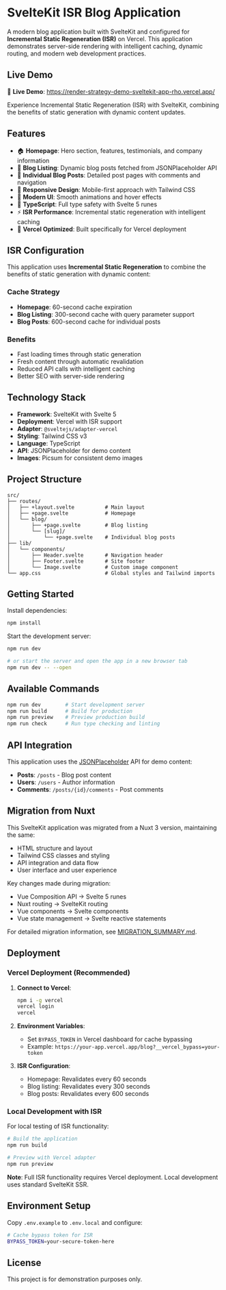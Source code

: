 # SvelteKit ISR Blog Application

A modern blog application built with SvelteKit and configured for **Incremental Static Regeneration (ISR)** on Vercel. This application demonstrates server-side rendering with intelligent caching, dynamic routing, and modern web development practices.

## Live Demo

🔁 **Live Demo**: <https://render-strategy-demo-sveltekit-app-rho.vercel.app/>

Experience Incremental Static Regeneration (ISR) with SvelteKit, combining the benefits of static generation with dynamic content updates.

## Features

- 🏠 **Homepage**: Hero section, features, testimonials, and company information
- 📝 **Blog Listing**: Dynamic blog posts fetched from JSONPlaceholder API
- 📖 **Individual Blog Posts**: Detailed post pages with comments and navigation
- 📱 **Responsive Design**: Mobile-first approach with Tailwind CSS
- 🎨 **Modern UI**: Smooth animations and hover effects
- 🔧 **TypeScript**: Full type safety with Svelte 5 runes
- ⚡ **ISR Performance**: Incremental static regeneration with intelligent caching
- 🚀 **Vercel Optimized**: Built specifically for Vercel deployment

## ISR Configuration

This application uses **Incremental Static Regeneration** to combine the benefits of static generation with dynamic content:

### Cache Strategy
- **Homepage**: 60-second cache expiration
- **Blog Listing**: 300-second cache with query parameter support  
- **Blog Posts**: 600-second cache for individual posts

### Benefits
- Fast loading times through static generation
- Fresh content through automatic revalidation
- Reduced API calls with intelligent caching
- Better SEO with server-side rendering

## Technology Stack

- **Framework**: SvelteKit with Svelte 5
- **Deployment**: Vercel with ISR support
- **Adapter**: `@sveltejs/adapter-vercel`
- **Styling**: Tailwind CSS v3
- **Language**: TypeScript
- **API**: JSONPlaceholder for demo content
- **Images**: Picsum for consistent demo images

## Project Structure

```
src/
├── routes/
│   ├── +layout.svelte          # Main layout
│   ├── +page.svelte            # Homepage
│   └── blog/
│       ├── +page.svelte        # Blog listing
│       └── [slug]/
│           └── +page.svelte    # Individual blog posts
├── lib/
│   └── components/
│       ├── Header.svelte       # Navigation header
│       ├── Footer.svelte       # Site footer
│       └── Image.svelte        # Custom image component
└── app.css                     # Global styles and Tailwind imports
```

## Getting Started

Install dependencies:

```bash
npm install
```

Start the development server:

```bash
npm run dev

# or start the server and open the app in a new browser tab
npm run dev -- --open
```

## Available Commands

```bash
npm run dev        # Start development server
npm run build      # Build for production
npm run preview    # Preview production build
npm run check      # Run type checking and linting
```

## API Integration

This application uses the [JSONPlaceholder](https://jsonplaceholder.typicode.com/) API for demo content:

- **Posts**: `/posts` - Blog post content
- **Users**: `/users` - Author information
- **Comments**: `/posts/{id}/comments` - Post comments

## Migration from Nuxt

This SvelteKit application was migrated from a Nuxt 3 version, maintaining the same:
- HTML structure and layout
- Tailwind CSS classes and styling
- API integration and data flow
- User interface and user experience

Key changes made during migration:
- Vue Composition API → Svelte 5 runes
- Nuxt routing → SvelteKit routing
- Vue components → Svelte components
- Vue state management → Svelte reactive statements

For detailed migration information, see [MIGRATION_SUMMARY.md](./MIGRATION_SUMMARY.md).

## Deployment

### Vercel Deployment (Recommended)

1. **Connect to Vercel**:
   ```bash
   npm i -g vercel
   vercel login
   vercel
   ```

2. **Environment Variables**:
   - Set `BYPASS_TOKEN` in Vercel dashboard for cache bypassing
   - Example: `https://your-app.vercel.app/blog?__vercel_bypass=your-token`

3. **ISR Configuration**:
   - Homepage: Revalidates every 60 seconds
   - Blog listing: Revalidates every 300 seconds
   - Blog posts: Revalidates every 600 seconds

### Local Development with ISR

For local testing of ISR functionality:

```bash
# Build the application
npm run build

# Preview with Vercel adapter
npm run preview
```

**Note**: Full ISR functionality requires Vercel deployment. Local development uses standard SvelteKit SSR.

## Environment Setup

Copy `.env.example` to `.env.local` and configure:

```bash
# Cache bypass token for ISR
BYPASS_TOKEN=your-secure-token-here
```

## License

This project is for demonstration purposes only.

